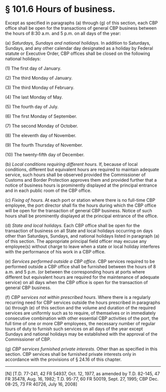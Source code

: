# § 101.6   Hours of business.

Except as specified in paragraphs (a) through (g) of this section, each CBP office shall be open for the transactions of general CBP business between the hours of 8:30 a.m. and 5 p.m. on all days of the year:


(a) *Saturdays, Sundays and national holidays.* In addition to Saturdays, Sundays, and any other calendar day designated as a holiday by Federal statute or Executive Order, CBP offices shall be closed on the following national holidays:


(1) The first day of January.


(2) The third Monday of January. 


(3) The third Monday of February.


(4) The last Monday of May.


(5) The fourth day of July.


(6) The first Monday of September.


(7) The second Monday of October.


(8) The eleventh day of November.


(9) The fourth Thursday of November.


(10) The twenty-fifth day of December.


(b) *Local conditions requiring different hours.* If, because of local conditions, different but equivalent hours are required to maintain adequate service, such hours shall be observed provided the Commissioner of Customs and Border Protection approves them and provided further that a notice of business hours is prominently displayed at the principal entrance and in each public room of the CBP office.


(c) *Fixing of hours.* At each port or station where there is no full-time CBP employee, the port director shall fix the hours during which the CBP office will be open for the transaction of general CBP business. Notice of such hours shall be prominently displayed at the principal entrance of the office.


(d) *State and local holidays.* Each CBP office shall be open for the transaction of business on all State and local holidays occurring on days other than Saturdays, Sundays, and national holidays listed in paragraph (a) of this section. The appropriate principal field officer may excuse any employee(s) without charge to leave when a state or local holiday interferes with the performance of his work in a CBP office.


(e) *Services performed outside a CBP office.* CBP services required to be performed outside a CBP office shall be furnished between the hours of 8 a.m. and 5 p.m. (or between the corresponding hours at ports where different but equivalent hours are required for the maintenance of adequate service) on all days when the CBP office is open for the transaction of general CBP business.


(f) *CBP services not within prescribed hours.* Where there is a regularly recurring need for CBP services outside the hours prescribed in paragraphs (a) through (e) of this section and the volume and duration of the required services are uniformly such as to require, of themselves or in immediately consecutive combination with other essential CBP activities of the port, the full time of one or more CBP employees, the necessary number of regular tours of duty to furnish such services on all days of the year except Sundays and national holidays may be established with the approval of the Commissioner of CBP.


(g) *CBP services furnished private interests.* Other than as specified in this section. CBP services shall be furnished private interests only in accordance with the provisions of § 24.16 of this chapter.



---

[N] [T.D. 77-241, 42 FR 54937, Oct. 12, 1977, as amended by T.D. 82-145, 47 FR 35478, Aug. 16, 1982; T.D. 95-77, 60 FR 50019, Sept. 27, 1995; CBP Dec. 08-25, 73 FR 40726, July 16, 2008]





